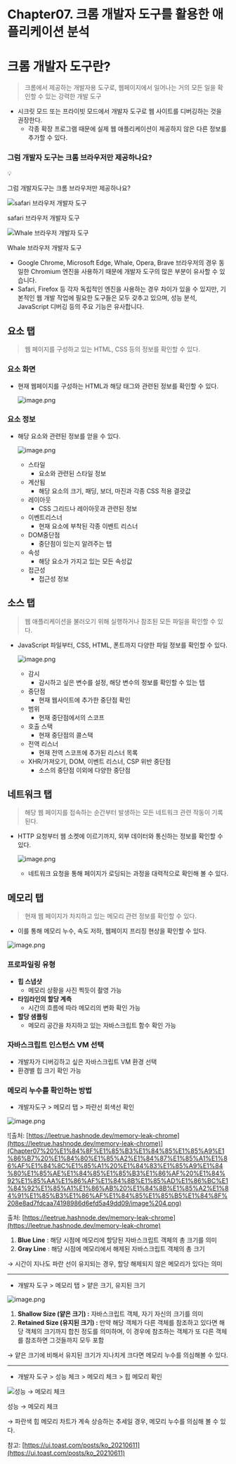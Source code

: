 # Chapter07. 크롬 개발자 도구를 활용한 애플리케이션 분석

# 크롬 개발자 도구란?

> 크롬에서 제공하는 개발자용 도구로, 웹페이지에서 일어나는 거의 모든 일을 확인할 수 있는 강력한 개발 도구
> 
- 시크릿 모드 또는 프라이빗 모드에서 개발자 도구로 웹 사이트를 디버깅하는 것을 권장한다.
    - 각종 확장 프로그램 때문에 실제 웹 애플리케이션이 제공하지 않은 다른 정보를 추가할 수 있다.

### 그럼 개발자 도구는 크롬 브라우저만 제공하나요?

<aside>
💡

그럼 개발자도구는 크롬 브라우저만 제공하나요?

![safari 브라우저 개발자 도구](Chapter07%20%E1%84%8F%E1%85%B3%E1%84%85%E1%85%A9%E1%86%B7%20%E1%84%80%E1%85%A2%E1%84%87%E1%85%A1%E1%86%AF%E1%84%8C%E1%85%A1%20%E1%84%83%E1%85%A9%E1%84%80%E1%85%AE%E1%84%85%E1%85%B3%E1%86%AF%20%E1%84%92%E1%85%AA%E1%86%AF%E1%84%8B%E1%85%AD%E1%86%BC%E1%84%92%E1%85%A1%E1%86%AB%20%E1%84%8B%E1%85%A2%E1%84%91%E1%85%B3%E1%86%AF%E1%84%85%E1%85%B5%E1%84%8F%208e8ad7fdcaa74198986d6efd5a49dd09/image.png)

safari 브라우저 개발자 도구

![Whale 브라우저 개발자 도구](Chapter07%20%E1%84%8F%E1%85%B3%E1%84%85%E1%85%A9%E1%86%B7%20%E1%84%80%E1%85%A2%E1%84%87%E1%85%A1%E1%86%AF%E1%84%8C%E1%85%A1%20%E1%84%83%E1%85%A9%E1%84%80%E1%85%AE%E1%84%85%E1%85%B3%E1%86%AF%20%E1%84%92%E1%85%AA%E1%86%AF%E1%84%8B%E1%85%AD%E1%86%BC%E1%84%92%E1%85%A1%E1%86%AB%20%E1%84%8B%E1%85%A2%E1%84%91%E1%85%B3%E1%86%AF%E1%84%85%E1%85%B5%E1%84%8F%208e8ad7fdcaa74198986d6efd5a49dd09/image%201.png)

Whale 브라우저 개발자 도구

- Google Chrome, Microsoft Edge, Whale, Opera, Brave 브라우저의 경우 동일한 Chromium 엔진을 사용하기 때문에 개발자 도구의 많은 부분이 유사할 수 있습니다.
- Safari, Firefox 등 각자 독립적인 엔진을 사용하는 경우 차이가 있을 수 있지만, 기본적인 웹 개발 작업에 필요한 도구들은 모두 갖추고 있으며, 성능 분석, JavaScript 디버깅 등의 주요 기능은 유사합니다.
</aside>

## 요소 탭

> 웹 페이지를 구성하고 있는 HTML, CSS 등의 정보를 확인할 수 있다.
> 

### 요소 화면

- 현재 웹페이지를 구성하는 HTML과 해당 태그와 관련된 정보를 확인할 수 있다.
    
    ![image.png](Chapter07%20%E1%84%8F%E1%85%B3%E1%84%85%E1%85%A9%E1%86%B7%20%E1%84%80%E1%85%A2%E1%84%87%E1%85%A1%E1%86%AF%E1%84%8C%E1%85%A1%20%E1%84%83%E1%85%A9%E1%84%80%E1%85%AE%E1%84%85%E1%85%B3%E1%86%AF%20%E1%84%92%E1%85%AA%E1%86%AF%E1%84%8B%E1%85%AD%E1%86%BC%E1%84%92%E1%85%A1%E1%86%AB%20%E1%84%8B%E1%85%A2%E1%84%91%E1%85%B3%E1%86%AF%E1%84%85%E1%85%B5%E1%84%8F%208e8ad7fdcaa74198986d6efd5a49dd09/6a695340-5e5c-4feb-88a8-89dd24d7705e.png)
    

### 요소 정보

- 해당 요소와 관련된 정보를 얻을 수 있다.
    
    ![image.png](Chapter07%20%E1%84%8F%E1%85%B3%E1%84%85%E1%85%A9%E1%86%B7%20%E1%84%80%E1%85%A2%E1%84%87%E1%85%A1%E1%86%AF%E1%84%8C%E1%85%A1%20%E1%84%83%E1%85%A9%E1%84%80%E1%85%AE%E1%84%85%E1%85%B3%E1%86%AF%20%E1%84%92%E1%85%AA%E1%86%AF%E1%84%8B%E1%85%AD%E1%86%BC%E1%84%92%E1%85%A1%E1%86%AB%20%E1%84%8B%E1%85%A2%E1%84%91%E1%85%B3%E1%86%AF%E1%84%85%E1%85%B5%E1%84%8F%208e8ad7fdcaa74198986d6efd5a49dd09/5144911d-0ebd-4ca2-b2e1-d16b609999b0.png)
    
    - 스타일
        - 요소와 관련된 스타일 정보
    - 계산됨
        - 해당 요소의 크기, 패딩, 보더, 마진과 각종 CSS 적용 결괏값
    - 레이아웃
        - CSS 그리드나 레이아웃과 관련된 정보
    - 이벤트리스너
        - 현재 요소에 부착된 각종 이벤트 리스너
    - DOM중단점
        - 중단점이 있는지 알려주는 탭
    - 속성
        - 해당 요소가 가지고 있는 모든 속성값
    - 접근성
        - 접근성 정보

## 소스 탭

> 웹 애플리케이션을 불러오기 위해 실행하거나 참조된 모든 파일을 확인할 수 있다.
> 
- JavaScript 파일부터, CSS, HTML, 폰트까지 다양한 파일 정보를 확인할 수 있다.
    
    ![image.png](Chapter07%20%E1%84%8F%E1%85%B3%E1%84%85%E1%85%A9%E1%86%B7%20%E1%84%80%E1%85%A2%E1%84%87%E1%85%A1%E1%86%AF%E1%84%8C%E1%85%A1%20%E1%84%83%E1%85%A9%E1%84%80%E1%85%AE%E1%84%85%E1%85%B3%E1%86%AF%20%E1%84%92%E1%85%AA%E1%86%AF%E1%84%8B%E1%85%AD%E1%86%BC%E1%84%92%E1%85%A1%E1%86%AB%20%E1%84%8B%E1%85%A2%E1%84%91%E1%85%B3%E1%86%AF%E1%84%85%E1%85%B5%E1%84%8F%208e8ad7fdcaa74198986d6efd5a49dd09/46eeb241-4ea9-4edf-bd92-2b4ff6269e47.png)
    
    - 감시
        - 감시하고 싶은 변수를 설정, 해당 변수의 정보를 확인할 수 있는 탭
    - 중단점
        - 현재 웹사이트에 추가한 중단점 확인
    - 범위
        - 현재 중단점에서의 스코프
    - 호출 스택
        - 현재 중단점의 콜스택
    - 전역 리스너
        - 현재 전역 스코프에 추가된 리스너 목록
    - XHR/가져오기, DOM, 이벤트 리스너, CSP 위반 중단점
        - 소스의 중단점 이외에 다양한 중단점

## 네트워크 탭

> 해당 웹 페이지를 접속하는 순간부터 발생하는 모든 네트워크 관련 작동이 기록된다.
> 
- HTTP 요청부터 웹 소켓에 이르기까지, 외부 데이터와 통신하는 정보를 확인할 수 있다.
    
    ![image.png](Chapter07%20%E1%84%8F%E1%85%B3%E1%84%85%E1%85%A9%E1%86%B7%20%E1%84%80%E1%85%A2%E1%84%87%E1%85%A1%E1%86%AF%E1%84%8C%E1%85%A1%20%E1%84%83%E1%85%A9%E1%84%80%E1%85%AE%E1%84%85%E1%85%B3%E1%86%AF%20%E1%84%92%E1%85%AA%E1%86%AF%E1%84%8B%E1%85%AD%E1%86%BC%E1%84%92%E1%85%A1%E1%86%AB%20%E1%84%8B%E1%85%A2%E1%84%91%E1%85%B3%E1%86%AF%E1%84%85%E1%85%B5%E1%84%8F%208e8ad7fdcaa74198986d6efd5a49dd09/image%202.png)
    
    - 네트워크 요청을 통해 페이지가 로딩되는 과정을 대력적으로 확인해 볼 수 있다.

## 메모리 탭

> 현재 웹 페이지가 차지하고 있는 메모리 관련 정보를 확인할 수 있다.
> 
- 이를 통해 메모리 누수, 속도 저하, 웹페이지 프리징 현상을 확인할 수 있다.

![image.png](Chapter07%20%E1%84%8F%E1%85%B3%E1%84%85%E1%85%A9%E1%86%B7%20%E1%84%80%E1%85%A2%E1%84%87%E1%85%A1%E1%86%AF%E1%84%8C%E1%85%A1%20%E1%84%83%E1%85%A9%E1%84%80%E1%85%AE%E1%84%85%E1%85%B3%E1%86%AF%20%E1%84%92%E1%85%AA%E1%86%AF%E1%84%8B%E1%85%AD%E1%86%BC%E1%84%92%E1%85%A1%E1%86%AB%20%E1%84%8B%E1%85%A2%E1%84%91%E1%85%B3%E1%86%AF%E1%84%85%E1%85%B5%E1%84%8F%208e8ad7fdcaa74198986d6efd5a49dd09/image%203.png)

### 프로파일링 유형

- **힙 스냅샷**
    - 메모리 상황을 사진 찍듯이 촬영 가능
- **타임라인의 할당 계측**
    - 시간의 흐름에 따라 메모리의 변화 확인 가능
- **할당 샘플링**
    - 메모리 공간을 차지하고 있는 자바스크립트 함수 확인 가능

### 자바스크립트 인스턴스 VM 선택

- 개발자가 디버깅하고 싶은 자바스크립트 VM 환경 선택
- 환경별 힙 크기 확인 가능

### 메모리 누수를 확인하는 방법

- 개발자도구 > 메모리 탭 > 파란선 회색선 확인

![image.png](Chapter07%20%E1%84%8F%E1%85%B3%E1%84%85%E1%85%A9%E1%86%B7%20%E1%84%80%E1%85%A2%E1%84%87%E1%85%A1%E1%86%AF%E1%84%8C%E1%85%A1%20%E1%84%83%E1%85%A9%E1%84%80%E1%85%AE%E1%84%85%E1%85%B3%E1%86%AF%20%E1%84%92%E1%85%AA%E1%86%AF%E1%84%8B%E1%85%AD%E1%86%BC%E1%84%92%E1%85%A1%E1%86%AB%20%E1%84%8B%E1%85%A2%E1%84%91%E1%85%B3%E1%86%AF%E1%84%85%E1%85%B5%E1%84%8F%208e8ad7fdcaa74198986d6efd5a49dd09/ed922ec5-db10-4753-b31a-51d725a9be9e.png)

![출처: [https://leetrue.hashnode.dev/memory-leak-chrome](https://leetrue.hashnode.dev/memory-leak-chrome)](Chapter07%20%E1%84%8F%E1%85%B3%E1%84%85%E1%85%A9%E1%86%B7%20%E1%84%80%E1%85%A2%E1%84%87%E1%85%A1%E1%86%AF%E1%84%8C%E1%85%A1%20%E1%84%83%E1%85%A9%E1%84%80%E1%85%AE%E1%84%85%E1%85%B3%E1%86%AF%20%E1%84%92%E1%85%AA%E1%86%AF%E1%84%8B%E1%85%AD%E1%86%BC%E1%84%92%E1%85%A1%E1%86%AB%20%E1%84%8B%E1%85%A2%E1%84%91%E1%85%B3%E1%86%AF%E1%84%85%E1%85%B5%E1%84%8F%208e8ad7fdcaa74198986d6efd5a49dd09/image%204.png)

출처: [https://leetrue.hashnode.dev/memory-leak-chrome](https://leetrue.hashnode.dev/memory-leak-chrome)

1. **Blue Line** : 해당 시점에 메모리에 할당된 자바스크립트 객체의 총 크기를 의미
2. **Gray Line** : 해당 시점에 메모리에서 해제된 자바스크립트 객체의 총 크기

→ 시간이 지나도 파란 선이 유지되는 경우, 할당 해제되지 않은 메모리가 있다는 의미

---

- 개발자 도구 > 메모리 탭 > 얕은 크기, 유지된 크기

![image.png](Chapter07%20%E1%84%8F%E1%85%B3%E1%84%85%E1%85%A9%E1%86%B7%20%E1%84%80%E1%85%A2%E1%84%87%E1%85%A1%E1%86%AF%E1%84%8C%E1%85%A1%20%E1%84%83%E1%85%A9%E1%84%80%E1%85%AE%E1%84%85%E1%85%B3%E1%86%AF%20%E1%84%92%E1%85%AA%E1%86%AF%E1%84%8B%E1%85%AD%E1%86%BC%E1%84%92%E1%85%A1%E1%86%AB%20%E1%84%8B%E1%85%A2%E1%84%91%E1%85%B3%E1%86%AF%E1%84%85%E1%85%B5%E1%84%8F%208e8ad7fdcaa74198986d6efd5a49dd09/image%205.png)

1. **Shallow Size (얕은 크기) :** 자바스크립트 객체, 자기 자신의 크기를 의미
2. **Retained Size (유지된 크기) :** 만약 해당 객체가 다른 객체를 참조하고 있다면 해당 객체의 크기까지 합친 정도를 의미하며, 이 경우에 참조하는 객체가 또 다른 객체를 참조하면 그것들까지 모두 포함

→ 얕은 크기에 비해서 유지된 크기가 지나치게 크다면 메모리 누수를 의심해볼 수 있다.

---

- 개발자 도구 > 성능 체크 > 메모리 체크 > 힙 메모리 확인

![성능 → 메모리 체크](Chapter07%20%E1%84%8F%E1%85%B3%E1%84%85%E1%85%A9%E1%86%B7%20%E1%84%80%E1%85%A2%E1%84%87%E1%85%A1%E1%86%AF%E1%84%8C%E1%85%A1%20%E1%84%83%E1%85%A9%E1%84%80%E1%85%AE%E1%84%85%E1%85%B3%E1%86%AF%20%E1%84%92%E1%85%AA%E1%86%AF%E1%84%8B%E1%85%AD%E1%86%BC%E1%84%92%E1%85%A1%E1%86%AB%20%E1%84%8B%E1%85%A2%E1%84%91%E1%85%B3%E1%86%AF%E1%84%85%E1%85%B5%E1%84%8F%208e8ad7fdcaa74198986d6efd5a49dd09/image%206.png)

성능 → 메모리 체크

→ 파란색 힙 메모리 차트가 계속 상승하는 추세일 경우, 메모리 누수를 의심해 볼 수 있다.

참고: [https://ui.toast.com/posts/ko_20210611](https://ui.toast.com/posts/ko_20210611)